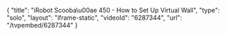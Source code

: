 {
    "title": "iRobot Scooba\u00ae 450 - How to Set Up Virtual Wall",
    "type": "solo",
    "layout": "iframe-static",
    "videoId": "6287344",
    "url": "\/tvpembed\/6287344"
}